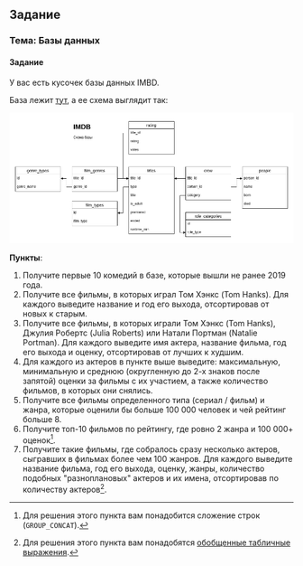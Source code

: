 ## Задание

### **Тема: Базы данных**

#### **Задание**
У вас есть кусочек базы данных IMBD. 

База лежит [тут](https://github.com/KatiaKozlova/files/raw/refs/heads/main/57-10/db/imdb_very_small.db), а ее схема выглядит так:

<img src="https://github.com/KatiaKozlova/files/blob/main/57-10/db/imdb_schema.png?raw=true">

**Пункты**:
1. Получите первые 10 комедий в базе, которые вышли не ранее 2019 года.
2. Получите все фильмы, в которых играл Том Хэнкс (Tom Hanks). Для каждого выведите название и год его выхода, отсортировав от новых к старым.
3. Получите все фильмы, в которых играли Том Хэнкс (Tom Hanks), Джулия Робертс (Julia Roberts) или Натали Портман (Natalie Portman). Для каждого выведите имя актера, название фильма, год его выхода и оценку, отсортировав от лучших к худшим.
4. Для каждого из актеров в пункте выше выведите: максимальную, минимальную и среднюю (округленную до 2-х знаков после запятой) оценки за фильмы с их участием, а также количество фильмов, в которых они снялись.  
5. Получите все фильмы определенного типа (сериал / фильм) и жанра, которые оценили бы больше 100 000 человек и чей рейтинг больше 8.
6. Получите топ-10 фильмов по рейтингу, где ровно 2 жанра и 100 000+ оценок[^1].
7. Получите такие фильмы, где собралось сразу несколько актеров, сыгравших в фильмах более чем 100 жанров. Для каждого выведите название фильма, год его выхода, оценку, жанры, количество подобных "разноплановых" актеров и их имена, отсортировав по количеству актеров[^2].

[^1]: Для решения этого пункта вам понадобится сложение строк (`GROUP_CONCAT`).
[^2]: Для решения этого пункта вам понадобятся [обобщенные табличные выражения](https://habr.com/ru/articles/790014/).

